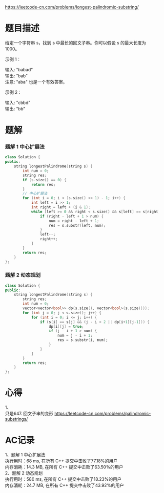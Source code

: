 https://leetcode-cn.com/problems/longest-palindromic-substring/
# 题目描述
给定一个字符串 s，找到 s 中最长的回文子串。你可以假设 s 的最大长度为 1000。

示例 1：

输入: "babad"  
输出: "bab"  
注意: "aba" 也是一个有效答案。  

示例 2：

输入: "cbbd"  
输出: "bb"  

# 题解
### 题解 1 中心扩展法
```C++
class Solution {
public:
    string longestPalindrome(string s) {
        int num = 0;
        string res;
        if (s.size() == 0) {
            return res;
        }
        // 中心扩展法
        for (int i = 0; i < (s.size() << 1) - 1; i++) {
            int left = i >> 1;
            int right = left + (i & 1);
            while (left >= 0 && right < s.size() && s[left] == s[right]) {
                if (right - left + 1 > num) {
                    num = right - left + 1; 
                    res = s.substr(left, num);
                }
                left--;
                right++;
            }
        }
        return res;
    }
};
```
### 题解 2 动态规划
```C++
class Solution {
public:
    string longestPalindrome(string s) {
        string res;
        int num = 0;
        vector<vector<bool>> dp(s.size(), vector<bool>(s.size()));
        for (int j = 0; j < s.size(); j++) {
            for (int i = 0; i <= j; i++) {
                if (s[i] == s[j] && (j - i < 2 || dp[i+1][j-1])) {
                    dp[i][j] = true;
                    if (j - i + 1 > num) {
                        num = j - i + 1;
                        res = s.substr(i, num);
                    }
                }
            }
        }
        return res;
    }
};
```
# 心得
1、  
只是647. 回文子串的变形
https://leetcode-cn.com/problems/palindromic-substrings/  
# AC记录
1、题解 1 中心扩展法  
执行用时：68 ms, 在所有 C++ 提交中击败了77.18%的用户  
内存消耗：14.3 MB, 在所有 C++ 提交中击败了63.50%的用户  
2、题解 2 动态规划  
执行用时：580 ms, 在所有 C++ 提交中击败了18.23%的用户  
内存消耗：24.7 MB, 在所有 C++ 提交中击败了43.92%的用户

